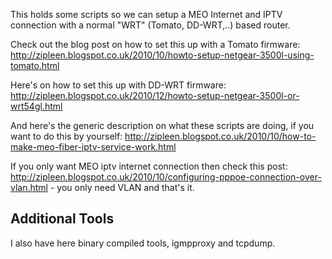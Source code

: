 This holds some scripts so we can setup a MEO Internet and IPTV connection with a 
normal "WRT" (Tomato, DD-WRT,..) based router.

Check out the blog post on how to set this up with a Tomato firmware: http://zipleen.blogspot.co.uk/2010/10/howto-setup-netgear-3500l-using-tomato.html

Here's on how to set this up with DD-WRT firmware: http://zipleen.blogspot.co.uk/2010/12/howto-setup-netgear-3500l-or-wrt54gl.html

And here's the generic description on what these scripts are doing, if you want to do this by yourself: http://zipleen.blogspot.co.uk/2010/10/how-to-make-meo-fiber-iptv-service-work.html

If you only want MEO iptv internet connection then check this post: http://zipleen.blogspot.co.uk/2010/10/configuring-pppoe-connection-over-vlan.html  - you only need VLAN and that's it.


Additional Tools
----------------

I also have here binary compiled tools, igmpproxy and tcpdump.

